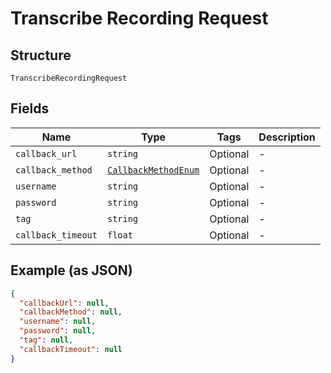 
# Transcribe Recording Request

## Structure

`TranscribeRecordingRequest`

## Fields

| Name | Type | Tags | Description |
|  --- | --- | --- | --- |
| `callback_url` | `string` | Optional | - |
| `callback_method` | [`CallbackMethodEnum`](/doc/Voice/models/callback-method-enum.md) | Optional | - |
| `username` | `string` | Optional | - |
| `password` | `string` | Optional | - |
| `tag` | `string` | Optional | - |
| `callback_timeout` | `float` | Optional | - |

## Example (as JSON)

```json
{
  "callbackUrl": null,
  "callbackMethod": null,
  "username": null,
  "password": null,
  "tag": null,
  "callbackTimeout": null
}
```

